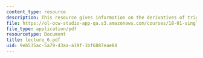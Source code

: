```yaml
---
content_type: resource
description: This resource gives information on the derivatives of trigonometric functions.
file: https://ol-ocw-studio-app-qa.s3.amazonaws.com/courses/18-01-single-variable-calculus-fall-2005/9eb535ac5a7943aaa19f1bf6887eae84_lecture_6.pdf
file_type: application/pdf
resourcetype: Document
title: lecture_6.pdf
uid: 9eb535ac-5a79-43aa-a19f-1bf6887eae84
---
```

